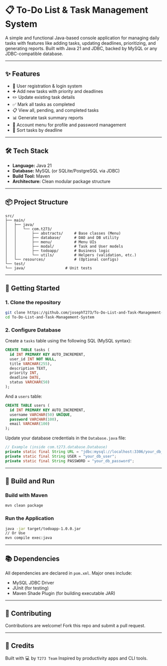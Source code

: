 # 📋 To-Do List & Task Management System

A simple and functional Java-based console application for managing daily tasks with features like adding tasks, updating deadlines, prioritizing, and generating reports. Built with Java 21 and JDBC, backed by MySQL or any JDBC-compatible database.

---

## ✨ Features

- 🔐 User registration & login system
- ➕ Add new tasks with priority and deadlines
- ✏️ Update existing task details
- ✅ Mark all tasks as completed
- 📋 View all, pending, and completed tasks
- 📊 Generate task summary reports
- 🧑 Account menu for profile and password management
- 📅 Sort tasks by deadline

---

## 🛠️ Tech Stack

- **Language:** Java 21
- **Database:** MySQL (or SQLite/PostgreSQL via JDBC)
- **Build Tool:** Maven
- **Architecture:** Clean modular package structure

---

## 📦 Project Structure

```
src/
├── main/
│   ├── java/
│   │   └── com.t273/
│   │       ├── abstracts/     # Base classes (Menu)
│   │       ├── database/      # DAO and DB utility
│   │       ├── menu/          # Menu UIs
│   │       ├── modal/         # Task and User models
│   │       ├── todoapp/       # Business logic
│   │       └── utils/         # Helpers (validation, etc.)
│   └── resources/             # (Optional configs)
└── test/
└── java/                  # Unit tests

````

---

## 🚀 Getting Started

### 1. Clone the repository

```bash
git clone https://github.com/josephT273/To-Do-List-and-Task-Management-System.git
cd To-Do-List-and-Task-Management-System
````

### 2. Configure Database

Create a `tasks` table using the following SQL (MySQL syntax):

```sql
CREATE TABLE tasks (
  id INT PRIMARY KEY AUTO_INCREMENT,
  user_id INT NOT NULL,
  title VARCHAR(255),
  description TEXT,
  priority INT,
  deadline DATE,
  status VARCHAR(50)
);
```

And a `users` table:

```sql
CREATE TABLE users (
  id INT PRIMARY KEY AUTO_INCREMENT,
  username VARCHAR(50) UNIQUE,
  password VARCHAR(100),
  email VARCHAR(100)
);
```

Update your database credentials in the `Database.java` file:

```java
// Example (inside com.t273.database.Database)
private static final String URL = "jdbc:mysql://localhost:3306/your_db_name";
private static final String USER = "your_db_user";
private static final String PASSWORD = "your_db_password";
```

---

## 🧪 Build and Run

### Build with Maven

```bash
mvn clean package
```

### Run the Application

```bash
java -jar target/todoapp-1.0.0.jar
// Or Use
mvn compile exec:java
```

---

## 📚 Dependencies

All dependencies are declared in `pom.xml`. Major ones include:

* MySQL JDBC Driver
* JUnit (for testing)
* Maven Shade Plugin (for building executable JAR)

---

## 🤝 Contributing

Contributions are welcome! Fork this repo and submit a pull request.

---
<!-- 
## 📄 License

This project is licensed under the [MIT License](LICENSE).

--- -->

## 🙏 Credits

Built with 💻 by `T273 Team`
Inspired by productivity apps and CLI tools.
